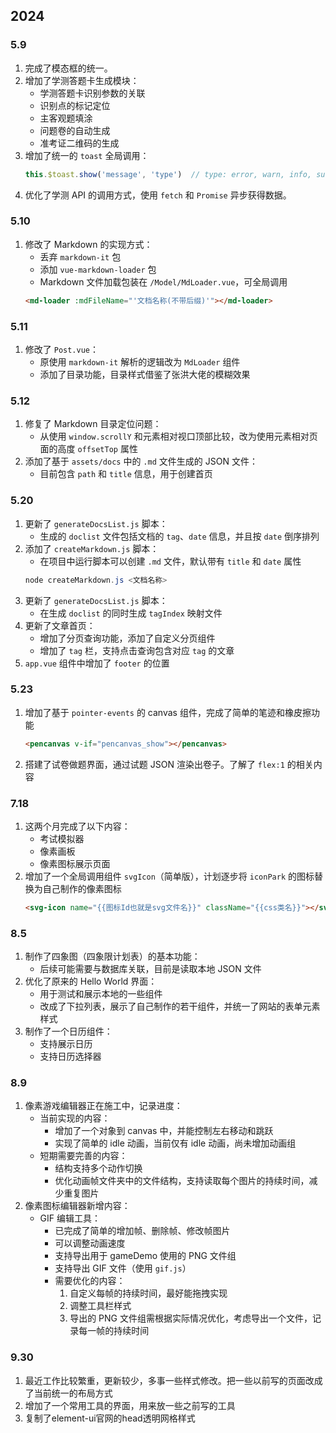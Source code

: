 
<!--
title: 更新文档
date: 2023-12-31 00:00:00
categories:
  - 建站日志
-->

## 2024

### 5.9
1. 完成了模态框的统一。
2. 增加了学测答题卡生成模块：
   - 学测答题卡识别参数的关联
   - 识别点的标记定位
   - 主客观题填涂
   - 问题卷的自动生成
   - 准考证二维码的生成
3. 增加了统一的 `toast` 全局调用：
   ```javascript
   this.$toast.show('message', 'type')  // type: error, warn, info, success
   ```
4. 优化了学测 API 的调用方式，使用 `fetch` 和 `Promise` 异步获得数据。

### 5.10
1. 修改了 Markdown 的实现方式：
   - 丢弃 `markdown-it` 包
   - 添加 `vue-markdown-loader` 包
   - Markdown 文件加载包装在 `/Model/MdLoader.vue`，可全局调用
   ```html
   <md-loader :mdFileName="'文档名称(不带后缀)'"></md-loader>
   ```

### 5.11
1. 修改了 `Post.vue`：
   - 原使用 `markdown-it` 解析的逻辑改为 `MdLoader` 组件
   - 添加了目录功能，目录样式借鉴了张洪大佬的模糊效果

### 5.12
1. 修复了 Markdown 目录定位问题：
   - 从使用 `window.scrollY` 和元素相对视口顶部比较，改为使用元素相对页面的高度 `offsetTop` 属性
2. 添加了基于 `assets/docs` 中的 `.md` 文件生成的 JSON 文件：
   - 目前包含 `path` 和 `title` 信息，用于创建首页

### 5.20
1. 更新了 `generateDocsList.js` 脚本：
   - 生成的 `doclist` 文件包括文档的 `tag`、`date` 信息，并且按 `date` 倒序排列
2. 添加了 `createMarkdown.js` 脚本：
   - 在项目中运行脚本可以创建 `.md` 文件，默认带有 `title` 和 `date` 属性
   ```powershell
   node createMarkdown.js <文档名称>
   ```
3. 更新了 `generateDocsList.js` 脚本：
   - 在生成 `doclist` 的同时生成 `tagIndex` 映射文件
4. 更新了文章首页：
   - 增加了分页查询功能，添加了自定义分页组件
   - 增加了 `tag` 栏，支持点击查询包含对应 `tag` 的文章
5. `app.vue` 组件中增加了 `footer` 的位置

### 5.23
1. 增加了基于 `pointer-events` 的 canvas 组件，完成了简单的笔迹和橡皮擦功能
   ```html
   <pencanvas v-if="pencanvas_show"></pencanvas>
   ```
2. 搭建了试卷做题界面，通过试题 JSON 渲染出卷子。了解了 `flex:1` 的相关内容

### 7.18
1. 这两个月完成了以下内容：
   - 考试模拟器
   - 像素画板
   - 像素图标展示页面
2. 增加了一个全局调用组件 `svgIcon`（简单版），计划逐步将 `iconPark` 的图标替换为自己制作的像素图标
   ```html
   <svg-icon name="{{图标Id也就是svg文件名}}" className="{{css类名}}"></svg-icon>
   ```

### 8.5
1. 制作了四象图（四象限计划表）的基本功能：
   - 后续可能需要与数据库关联，目前是读取本地 JSON 文件
2. 优化了原来的 Hello World 界面：
   - 用于测试和展示本地的一些组件
   - 改成了下拉列表，展示了自己制作的若干组件，并统一了网站的表单元素样式
3. 制作了一个日历组件：
   - 支持展示日历
   - 支持日历选择器

### 8.9
1. 像素游戏编辑器正在施工中，记录进度：
   - 当前实现的内容：
     - 增加了一个对象到 canvas 中，并能控制左右移动和跳跃
     - 实现了简单的 idle 动画，当前仅有 idle 动画，尚未增加动画组
   - 短期需要完善的内容：
     - 结构支持多个动作切换
     - 优化动画帧文件夹中的文件结构，支持读取每个图片的持续时间，减少重复图片
2. 像素图标编辑器新增内容：
   - GIF 编辑工具：
     - 已完成了简单的增加帧、删除帧、修改帧图片
     - 可以调整动画速度
     - 支持导出用于 gameDemo 使用的 PNG 文件组
     - 支持导出 GIF 文件（使用 `gif.js`）
     - 需要优化的内容：
       1. 自定义每帧的持续时间，最好能拖拽实现
       2. 调整工具栏样式
       3. 导出的 PNG 文件组需根据实际情况优化，考虑导出一个文件，记录每一帧的持续时间


### 9.30
1. 最近工作比较繁重，更新较少，多事一些样式修改。把一些以前写的页面改成了当前统一的布局方式
2. 增加了一个常用工具的界面，用来放一些之前写的工具
3. 复制了element-ui官网的head透明网格样式